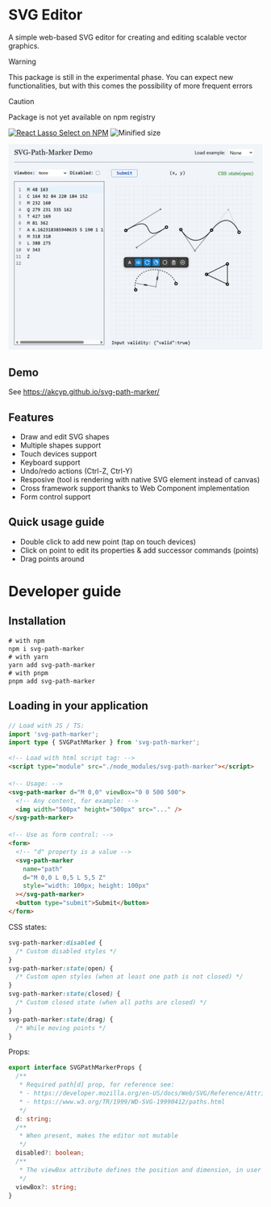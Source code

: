# SVG Editor

A simple web-based SVG editor for creating and editing scalable vector graphics.

> [!WARNING]
> This package is still in the experimental phase. You can expect new functionalities, but with this comes the possibility of more frequent errors

> [!CAUTION]
> Package is not yet available on npm registry

[![React Lasso Select on NPM](https://img.shields.io/npm/v/svg-path-marker.svg)](https://www.npmjs.com/package/svg-path-marker)
![Minified size](https://img.shields.io/bundlephobia/min/svg-path-marker)

![Preview](preview.jpg)

## Demo

See https://akcyp.github.io/svg-path-marker/

## Features

- Draw and edit SVG shapes
- Multiple shapes support
- Touch devices support
- Keyboard support
- Undo/redo actions (Ctrl-Z, Ctrl-Y)
- Resposive (tool is rendering with native SVG element instead of canvas)
- Cross framework support thanks to Web Component implementation
- Form control support

## Quick usage guide

- Double click to add new point (tap on touch devices)
- Click on point to edit its properties & add successor commands (points)
- Drag points around

# Developer guide

## Installation

```
# with npm
npm i svg-path-marker
# with yarn
yarn add svg-path-marker
# with pnpm
pnpm add svg-path-marker
```

## Loading in your application

```ts
// Load with JS / TS:
import 'svg-path-marker';
import type { SVGPathMarker } from 'svg-path-marker';
```

```html
<!-- Load with html script tag: -->
<script type="module" src="./node_modules/svg-path-marker"></script>

<!-- Usage: -->
<svg-path-marker d="M 0,0" viewBox="0 0 500 500">
  <!-- Any content, for example: -->
  <img width="500px" height="500px" src="..." />
</svg-path-marker>

<!-- Use as form control: -->
<form>
  <!-- "d" property is a value -->
  <svg-path-marker
    name="path"
    d="M 0,0 L 0,5 L 5,5 Z"
    style="width: 100px; height: 100px"
  ></svg-path-marker>
  <button type="submit">Submit</button>
</form>
```

CSS states:

```css
svg-path-marker:disabled {
  /* Custom disabled styles */
}
svg-path-marker:state(open) {
  /* Custom open styles (when at least one path is not closed) */
}
svg-path-marker:state(closed) {
  /* Custom closed state (when all paths are closed) */
}
svg-path-marker:state(drag) {
  /* While moving points */
}
```

Props:

```ts
export interface SVGPathMarkerProps {
  /**
   * Required path[d] prop, for reference see:
   * - https://developer.mozilla.org/en-US/docs/Web/SVG/Reference/Attribute/d
   * - https://www.w3.org/TR/1999/WD-SVG-19990412/paths.html
   */
  d: string;
  /**
   * When present, makes the editor not mutable
   */
  disabled?: boolean;
  /**
   * The viewBox attribute defines the position and dimension, in user space, of an SVG editor viewport.
   */
  viewBox?: string;
}
```
